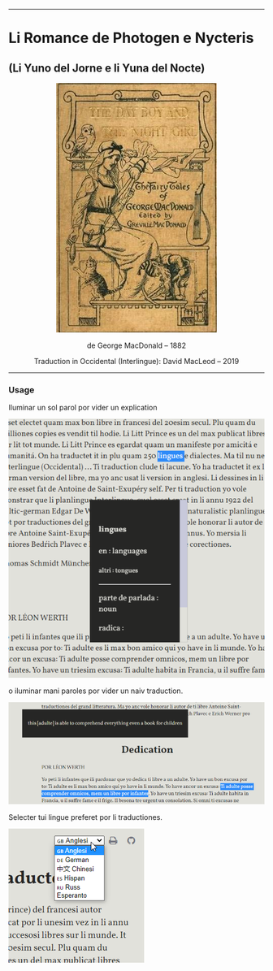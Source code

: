 
---

# Li Romance de Photogen e Nycteris

## (Li Yuno del Jorne e li Yuna del Nocte)

<p style="text-align:center;"><img src="img/cover.jpg"></p>

<p style="text-align:center;">de George MacDonald – 1882</p>

<p style="text-align:center;">Traduction in Occidental (Interlingue): David MacLeod – 2019</p>

---

### Usage

Iluminar un sol parol por vider un explication 

![exemple de iluminar sol parol](img/exempleSolParol.png)

o iluminar mani paroles por vider un naiv traduction.

![exemple de iluminar mani paroles](img/exempleManiParoles.png)

Selecter tui lingue preferet por li traductiones.

![exemple de selecter lingue preferet](img/linguePreferet.png)
